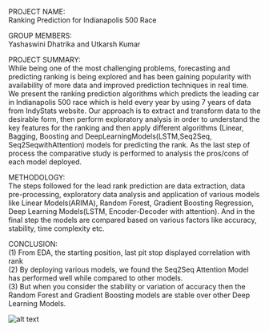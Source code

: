 PROJECT NAME:  
Ranking Prediction for Indianapolis 500 Race

GROUP MEMBERS:  
Yashaswini Dhatrika and Utkarsh Kumar 

PROJECT SUMMARY:  
While being one of the most challenging problems, forecasting and predicting ranking is being explored and has been gaining popularity with availability of more data and improved prediction techniques in real time. We present the ranking prediction algorithms which predicts the leading car in Indianapolis 500 race which is held every year by using 7 years of data from IndyStats website. Our approach is to extract and transform data to the desirable form, then perform exploratory analysis in order to understand the key features for the ranking and then apply different algorithms (Linear, Bagging, Boosting and DeepLearningModels(LSTM,Seq2Seq, Seq2SeqwithAttention) models for predicting the rank. As the last step of process the comparative study is performed to analysis the pros/cons of each model deployed.

METHODOLOGY:  
The steps followed for the lead rank prediction are data extraction, data pre-processing, exploratory data analysis and application of
various models like Linear Models(ARIMA), Random Forest, Gradient Boosting Regression, Deep Learning Models(LSTM, Encoder-Decoder with attention). And in the final step the models are compared based on various factors like accuracy, stability, time complexity etc.

CONCLUSION:  
(1) From EDA, the starting position, last pit stop displayed correlation with rank  
(2) By deploying various models, we found the Seq2Seq Attention Model has performed well while compared to other models.  
(3) But when you consider the stability or variation of accuracy then the Random Forest and Gradient Boosting models are stable over other Deep Learning Models.  
  
![alt text](https://github.com/utkarsh3142/E599-high-performance-big-data/blob/master/spring-2020/2/code/output_data/comparison.PNG)
